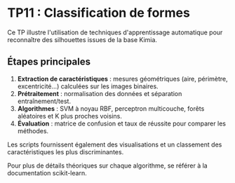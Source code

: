 # TP11 : Classification de formes

Ce TP illustre l'utilisation de techniques d'apprentissage automatique pour reconnaître des silhouettes issues de la base Kimia.

## Étapes principales

1. **Extraction de caractéristiques** : mesures géométriques (aire, périmètre, excentricité...) calculées sur les images binaires.
2. **Prétraitement** : normalisation des données et séparation entraînement/test.
3. **Algorithmes** : SVM à noyau RBF, perceptron multicouche, forêts aléatoires et K plus proches voisins.
4. **Évaluation** : matrice de confusion et taux de réussite pour comparer les méthodes.

Les scripts fournissent également des visualisations et un classement des caractéristiques les plus discriminantes.

Pour plus de détails théoriques sur chaque algorithme, se référer à la documentation scikit-learn.

